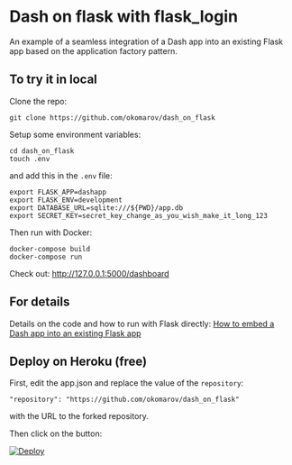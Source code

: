 # Dash on flask with flask_login
An example of a seamless integration of a Dash app into an existing Flask app based on the application factory pattern.

## To try it in local
Clone the repo:
```
git clone https://github.com/okomarov/dash_on_flask
```

Setup some environment variables:
```
cd dash_on_flask
touch .env
```

and add this in the `.env` file:
```
export FLASK_APP=dashapp
export FLASK_ENV=development
export DATABASE_URL=sqlite:///${PWD}/app.db
export SECRET_KEY=secret_key_change_as_you_wish_make_it_long_123
```

Then run with Docker:
```
docker-compose build
docker-compose run
```

Check out: http://127.0.0.1:5000/dashboard

## For details
Details on the code and how to run with Flask directly:
[How to embed a Dash app into an existing Flask app](https://medium.com/@olegkomarov_77860/how-to-embed-a-dash-app-into-an-existing-flask-app-ea05d7a2210b)

## Deploy on Heroku (free)
First, edit the app.json and replace the value of the `repository`:
```
"repository": "https://github.com/okomarov/dash_on_flask"
```
with the URL to the forked repository.

Then click on the button:

[![Deploy](https://www.herokucdn.com/deploy/button.svg)](https://heroku.com/deploy)
